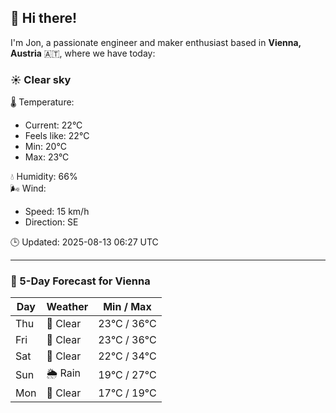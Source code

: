 ## 👋 Hi there!

I'm Jon, a passionate engineer and maker enthusiast based in **Vienna, Austria** 🇦🇹, where we have today:

### ☀️ Clear sky 

🌡️ Temperature: 
* Current: 22°C
* Feels like: 22°C
* Min: 20°C 
* Max: 23°C  

💧 Humidity: 66%  
🌬️ Wind: 
* Speed: 15 km/h 
* Direction: SE  

🕒 Updated: 2025-08-13 06:27 UTC

---

### 📅 5-Day Forecast for Vienna

| Day | Weather | Min / Max |
|-----|---------|------------|
| Thu | 🌙 Clear | 23°C / 36°C |
| Fri | 🌙 Clear | 23°C / 36°C |
| Sat | 🌙 Clear | 22°C / 34°C |
| Sun | 🌦️ Rain | 19°C / 27°C |
| Mon | 🌙 Clear | 17°C / 19°C |
